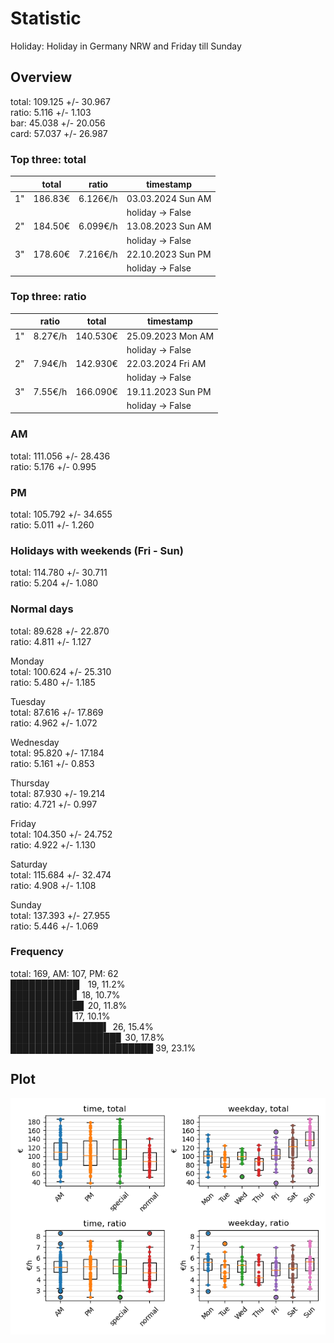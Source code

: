 # Statistic  
Holiday: Holiday in Germany NRW and Friday till Sunday  
## Overview  
total: 109.125 +/- 30.967  
ratio:   5.116 +/-  1.103  
bar:    45.038 +/- 20.056  
card:   57.037 +/- 26.987  
  
  
### Top three: total  
&nbsp;|total|ratio|timestamp
---|---|---|---
1"|186.83€|6.126€/h|03.03.2024 Sun AM
&nbsp;|&nbsp;|&nbsp;|holiday -> False
2"|184.50€|6.099€/h|13.08.2023 Sun AM
&nbsp;|&nbsp;|&nbsp;|holiday -> False
3"|178.60€|7.216€/h|22.10.2023 Sun PM
&nbsp;|&nbsp;|&nbsp;|holiday -> False
  
  
### Top three: ratio  
&nbsp;|ratio|total|timestamp
---|---|---|---
1"| 8.27€/h|140.530€|25.09.2023 Mon AM
&nbsp;|&nbsp;|&nbsp;|holiday -> False
2"| 7.94€/h|142.930€|22.03.2024 Fri AM
&nbsp;|&nbsp;|&nbsp;|holiday -> False
3"| 7.55€/h|166.090€|19.11.2023 Sun PM
&nbsp;|&nbsp;|&nbsp;|holiday -> False
  
  
### AM  
total: 111.056 +/- 28.436  
ratio:   5.176 +/-  0.995  
  
### PM  
total: 105.792 +/- 34.655  
ratio:   5.011 +/-  1.260  
  
  
### Holidays with weekends (Fri - Sun)  
total: 114.780 +/- 30.711  
ratio:   5.204 +/-  1.080  
  
### Normal days  
total:  89.628 +/- 22.870  
ratio:   4.811 +/-  1.127  
  
  
Monday  
total: 100.624 +/- 25.310  
ratio:   5.480 +/-  1.185  
  
Tuesday  
total:  87.616 +/- 17.869  
ratio:   4.962 +/-  1.072  
  
Wednesday  
total:  95.820 +/- 17.184  
ratio:   5.161 +/-  0.853  
  
Thursday  
total:  87.930 +/- 19.214  
ratio:   4.721 +/-  0.997  
  
Friday  
total: 104.350 +/- 24.752  
ratio:   4.922 +/-  1.130  
  
Saturday  
total: 115.684 +/- 32.474  
ratio:   4.908 +/-  1.108  
  
Sunday  
total: 137.393 +/- 27.955  
ratio:   5.446 +/-  1.069  
  
  
### Frequency  
total: 169, AM: 107, PM: 62  
███████████▏ 19, 11.2%  
██████████▋ 18, 10.7%  
███████████▊ 20, 11.8%  
██████████ 17, 10.1%  
███████████████▍ 26, 15.4%  
█████████████████▊ 30, 17.8%  
███████████████████████ 39, 23.1%  
  
  
## Plot  
![Image](harvest.png)